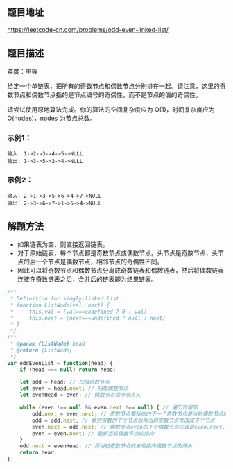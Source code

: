 ## 题目地址

https://leetcode-cn.com/problems/odd-even-linked-list/

## 题目描述

难度：中等

给定一个单链表，把所有的奇数节点和偶数节点分别排在一起。请注意，这里的奇数节点和偶数节点指的是节点编号的奇偶性，而不是节点的值的奇偶性。

请尝试使用原地算法完成。你的算法的空间复杂度应为 O(1)，时间复杂度应为 O(nodes)，nodes 为节点总数。

### 示例1：

```
输入: 1->2->3->4->5->NULL
输出: 1->3->5->2->4->NULL
```

### 示例2：

```
输入: 2->1->3->5->6->4->7->NULL 
输出: 2->3->6->7->1->5->4->NULL
```

## 解题方法

- 如果链表为空，则直接返回链表。
- 对于原始链表，每个节点都是奇数节点或偶数节点。头节点是奇数节点，头节点的后一个节点是偶数节点，相邻节点的奇偶性不同。
- 因此可以将奇数节点和偶数节点分离成奇数链表和偶数链表，然后将偶数链表连接在奇数链表之后，合并后的链表即为结果链表。


```js
/**
 * Definition for singly-linked list.
 * function ListNode(val, next) {
 *     this.val = (val===undefined ? 0 : val)
 *     this.next = (next===undefined ? null : next)
 * }
 */
/**
 * @param {ListNode} head
 * @return {ListNode}
 */
var oddEvenList = function(head) {
    if (head === null) return head;

    let odd = head; // 扫描奇数节点
    let even = head.next; // 扫描偶数节点
    let evenHead = even; // 偶数节点保存节点头

    while (even !== null && even.next !== null) { // 遍历到尾部
        odd.next = even.next; // 奇数节点要指向的下一个奇数节点是当前偶数节点的下个节点
        odd = odd.next; // 拿到奇数的下个节点后将当前奇数节点修改成下个节点
        even.next = odd.next; // 偶数节点even的下个偶数节点应该是even.next.next, 上面even.next赋值给odd，所以改成odd.next
        even = even.next; // 更新当前偶数节点的指向
    }
    odd.next = evenHead; // 将当前奇数节点的末尾指向偶数节点的开头
    return head;
};
```